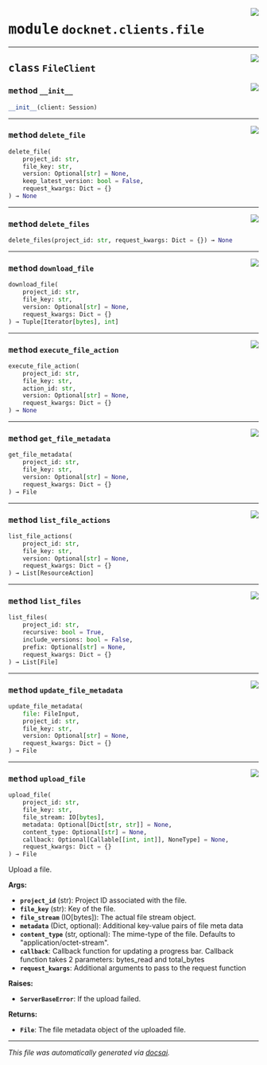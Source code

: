 <!-- markdownlint-disable -->

<a href="https://github.com/khulnasoft/docknet/blob/main/backend/src/docknet/clients/file.py#L0"><img align="right" style="float:right;" src="https://img.shields.io/badge/-source-cccccc?style=flat-square"></a>

# <kbd>module</kbd> `docknet.clients.file`






---

<a href="https://github.com/khulnasoft/docknet/blob/main/backend/src/docknet/clients/file.py#L12"><img align="right" style="float:right;" src="https://img.shields.io/badge/-source-cccccc?style=flat-square"></a>

## <kbd>class</kbd> `FileClient`




<a href="https://github.com/khulnasoft/docknet/blob/main/backend/src/docknet/clients/file.py#L15"><img align="right" style="float:right;" src="https://img.shields.io/badge/-source-cccccc?style=flat-square"></a>

### <kbd>method</kbd> `__init__`

```python
__init__(client: Session)
```








---

<a href="https://github.com/khulnasoft/docknet/blob/main/backend/src/docknet/clients/file.py#L153"><img align="right" style="float:right;" src="https://img.shields.io/badge/-source-cccccc?style=flat-square"></a>

### <kbd>method</kbd> `delete_file`

```python
delete_file(
    project_id: str,
    file_key: str,
    version: Optional[str] = None,
    keep_latest_version: bool = False,
    request_kwargs: Dict = {}
) → None
```





---

<a href="https://github.com/khulnasoft/docknet/blob/main/backend/src/docknet/clients/file.py#L172"><img align="right" style="float:right;" src="https://img.shields.io/badge/-source-cccccc?style=flat-square"></a>

### <kbd>method</kbd> `delete_files`

```python
delete_files(project_id: str, request_kwargs: Dict = {}) → None
```





---

<a href="https://github.com/khulnasoft/docknet/blob/main/backend/src/docknet/clients/file.py#L131"><img align="right" style="float:right;" src="https://img.shields.io/badge/-source-cccccc?style=flat-square"></a>

### <kbd>method</kbd> `download_file`

```python
download_file(
    project_id: str,
    file_key: str,
    version: Optional[str] = None,
    request_kwargs: Dict = {}
) → Tuple[Iterator[bytes], int]
```





---

<a href="https://github.com/khulnasoft/docknet/blob/main/backend/src/docknet/clients/file.py#L193"><img align="right" style="float:right;" src="https://img.shields.io/badge/-source-cccccc?style=flat-square"></a>

### <kbd>method</kbd> `execute_file_action`

```python
execute_file_action(
    project_id: str,
    file_key: str,
    action_id: str,
    version: Optional[str] = None,
    request_kwargs: Dict = {}
) → None
```





---

<a href="https://github.com/khulnasoft/docknet/blob/main/backend/src/docknet/clients/file.py#L42"><img align="right" style="float:right;" src="https://img.shields.io/badge/-source-cccccc?style=flat-square"></a>

### <kbd>method</kbd> `get_file_metadata`

```python
get_file_metadata(
    project_id: str,
    file_key: str,
    version: Optional[str] = None,
    request_kwargs: Dict = {}
) → File
```





---

<a href="https://github.com/khulnasoft/docknet/blob/main/backend/src/docknet/clients/file.py#L183"><img align="right" style="float:right;" src="https://img.shields.io/badge/-source-cccccc?style=flat-square"></a>

### <kbd>method</kbd> `list_file_actions`

```python
list_file_actions(
    project_id: str,
    file_key: str,
    version: Optional[str] = None,
    request_kwargs: Dict = {}
) → List[ResourceAction]
```





---

<a href="https://github.com/khulnasoft/docknet/blob/main/backend/src/docknet/clients/file.py#L18"><img align="right" style="float:right;" src="https://img.shields.io/badge/-source-cccccc?style=flat-square"></a>

### <kbd>method</kbd> `list_files`

```python
list_files(
    project_id: str,
    recursive: bool = True,
    include_versions: bool = False,
    prefix: Optional[str] = None,
    request_kwargs: Dict = {}
) → List[File]
```





---

<a href="https://github.com/khulnasoft/docknet/blob/main/backend/src/docknet/clients/file.py#L62"><img align="right" style="float:right;" src="https://img.shields.io/badge/-source-cccccc?style=flat-square"></a>

### <kbd>method</kbd> `update_file_metadata`

```python
update_file_metadata(
    file: FileInput,
    project_id: str,
    file_key: str,
    version: Optional[str] = None,
    request_kwargs: Dict = {}
) → File
```





---

<a href="https://github.com/khulnasoft/docknet/blob/main/backend/src/docknet/clients/file.py#L83"><img align="right" style="float:right;" src="https://img.shields.io/badge/-source-cccccc?style=flat-square"></a>

### <kbd>method</kbd> `upload_file`

```python
upload_file(
    project_id: str,
    file_key: str,
    file_stream: IO[bytes],
    metadata: Optional[Dict[str, str]] = None,
    content_type: Optional[str] = None,
    callback: Optional[Callable[[int, int]], NoneType] = None,
    request_kwargs: Dict = {}
) → File
```

Upload a file. 



**Args:**
 
 - <b>`project_id`</b> (str):  Project ID associated with the file. 
 - <b>`file_key`</b> (str):  Key of the file. 
 - <b>`file_stream`</b> (IO[bytes]):  The actual file stream object. 
 - <b>`metadata`</b> (Dict, optional):  Additional key-value pairs of file meta data 
 - <b>`content_type`</b> (str, optional):  The mime-type of the file. Defaults to "application/octet-stream". 
 - <b>`callback`</b>:  Callback function for updating a progress bar. Callback function takes 2 parameters: bytes_read and total_bytes 
 - <b>`request_kwargs`</b>:  Additional arguments to pass to the request function 

**Raises:**
 
 - <b>`ServerBaseError`</b>:  If the upload failed. 



**Returns:**
 
 - <b>`File`</b>:  The file metadata object of the uploaded file. 




---

_This file was automatically generated via [docsai](https://github.com/khulnasoft/docsai)._
